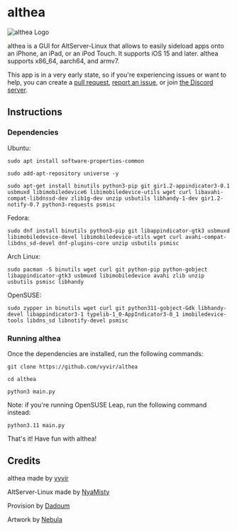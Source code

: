 # althea
<img src="https://github.com/vyvir/althea/blob/main/resources/4.png" alt="althea Logo">

althea is a GUI for AltServer-Linux that allows to easily sideload apps onto an iPhone, an iPad, or an iPod Touch. It supports iOS 15 and later. althea supports x86_64, aarch64, and armv7.

This app is in a very early state, so if you're experiencing issues or want to help, you can create a [pull request](https://github.com/vyvir/althea/pulls), [report an issue](https://github.com/vyvir/althea/issues), or join [the Discord server](https://discord.gg/DZwRbyXq5Z).

## Instructions

### Dependencies

Ubuntu:
```
sudo apt install software-properties-common
```

```
sudo add-apt-repository universe -y
```

```
sudo apt-get install binutils python3-pip git gir1.2-appindicator3-0.1 usbmuxd libimobiledevice6 libimobiledevice-utils wget curl libavahi-compat-libdnssd-dev zlib1g-dev unzip usbutils libhandy-1-dev gir1.2-notify-0.7 python3-requests psmisc
```

Fedora:
```
sudo dnf install binutils python3-pip git libappindicator-gtk3 usbmuxd libimobiledevice-devel libimobiledevice-utils wget curl avahi-compat-libdns_sd-devel dnf-plugins-core unzip usbutils psmisc
```
Arch Linux:
```
sudo pacman -S binutils wget curl git python-pip python-gobject libappindicator-gtk3 usbmuxd libimobiledevice avahi zlib unzip usbutils psmisc libhandy
```

OpenSUSE:
```
sudo zypper in binutils wget curl git python311-gobject-Gdk libhandy-devel libappindicator3-1 typelib-1_0-AppIndicator3-0_1 imobiledevice-tools libdns_sd libnotify-devel psmisc
```

### Running althea

Once the dependencies are installed, run the following commands:
```
git clone https://github.com/vyvir/althea
```

```
cd althea
```

```
python3 main.py
```

Note: if you're running OpenSUSE Leap, run the following command instead:
```
python3.11 main.py
```

That's it! Have fun with althea!

## Credits

althea made by [vyvir](https://github.com/vyvir)

AltServer-Linux made by [NyaMisty](https://github.com/NyaMisty)

Provision by [Dadoum](https://github.com/Dadoum)

Artwork by [Nebula](https://github.com/itsnebulalol)
